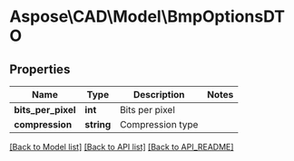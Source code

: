 # Aspose\CAD\Model\BmpOptionsDTO

## Properties
Name | Type | Description | Notes
------------ | ------------- | ------------- | -------------
**bits_per_pixel** | **int** | Bits per pixel | 
**compression** | **string** | Compression type | 

[[Back to Model list]](API_README.md#documentation-for-models) [[Back to API list]](API_README.md#documentation-for-api-endpoints) [[Back to API_README]](API_README.md)

